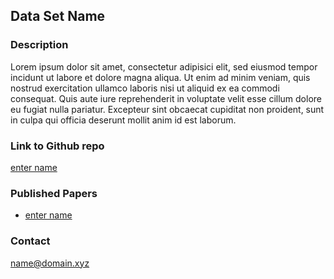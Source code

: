 ## Data Set Name

### Description
Lorem ipsum dolor sit amet, consectetur adipisici elit, sed eiusmod tempor incidunt ut labore et dolore magna aliqua. Ut enim ad minim veniam, quis nostrud exercitation ullamco laboris nisi ut aliquid ex ea commodi consequat. Quis aute iure reprehenderit in voluptate velit esse cillum dolore eu fugiat nulla pariatur. Excepteur sint obcaecat cupiditat non proident, sunt in culpa qui officia deserunt mollit anim id est laborum.

### Link to Github repo
[enter name](https://github.com/TuLAUT/data_template)

### Published Papers
* [enter name](https://www.researchgate.net/project/TuLAUT-Machine-Learning-and-Domain-Knowledge)

### Contact
name@domain.xyz
